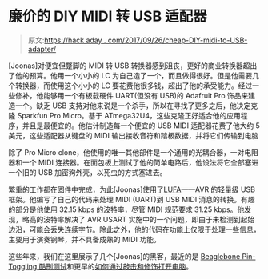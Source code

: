 # 廉价的 DIY MIDI 转 USB 适配器

> 原文:[https://hack aday . com/2017/09/26/cheap-DIY-midi-to-USB-adapter/](https://hackaday.com/2017/09/26/cheap-diy-midi-to-usb-adapter/)

[Joonas]对便宜但蹩脚的 MIDI 转 USB 转换器感到沮丧，更好的商业转换器超出了他的预算。他用一个小小的 LC 为自己造了一个，而且做得很好。但是他需要几个转换器，而使用这个小小的 LC 要花费他很多钱，超出了他的承受能力。经过一些修补，他能够用一个有板载硬件 UART(但没有 USB)的 Adafruit Pro 饰品来建造一个。缺乏 USB 支持对他来说是一个杀手，所以在寻找了更多之后，他决定克隆 Sparkfun Pro Micro。基于 ATmega32U4，这些克隆正好适合他的应用程序，并且是最便宜的。他估计制造每一个便宜的 USB MIDI 适配器花费了他大约 5 美元，这些适配器从键盘的 MIDI 输出接收音符和踏板数据，并将它们传输到电脑

除了 Pro Micro clone，他使用的唯一其他部件是一个通用的光耦合器，一对电阻器和一个 MIDI 连接器。在面包板上测试了他的简单电路后，他设法将它全部塞进一个旧的 USB 加密狗外壳，以死虫的方式塞进去。

繁重的工作都在固件中完成，为此[Joonas]使用了[LUFA](http://www.fourwalledcubicle.com/LUFA.php)——AVR 的轻量级 USB 框架。他编写了自己的代码来处理 MIDI (UART)到 USB MIDI 消息的转换。有趣的部分是他使用 32.15 kbps 的波特率，尽管 MIDI 规范要求 31.25 kbps。他发现，略高的波特率解决了 AVR USART 实施中的一个问题，即由于未检测到起始边沿，可能会丢失连续字节。除此之外，他的代码在功能上仅限于处理一些信息，主要用于演奏钢琴，并不具备成熟的 MIDI 功能。

这些年来，我们在这里展示了几个[Joonas]的黑客，最近的是 [Beaglebone Pin-Toggling 酷刑测试](https://hackaday.com/2016/04/21/beaglebone-pin-toggling-torture-test/)和更早的[如何通过敲击和修饰打开电脑](https://hackaday.com/2013/10/21/turn-a-pc-on-with-a-knock-and-an-attiny/)。